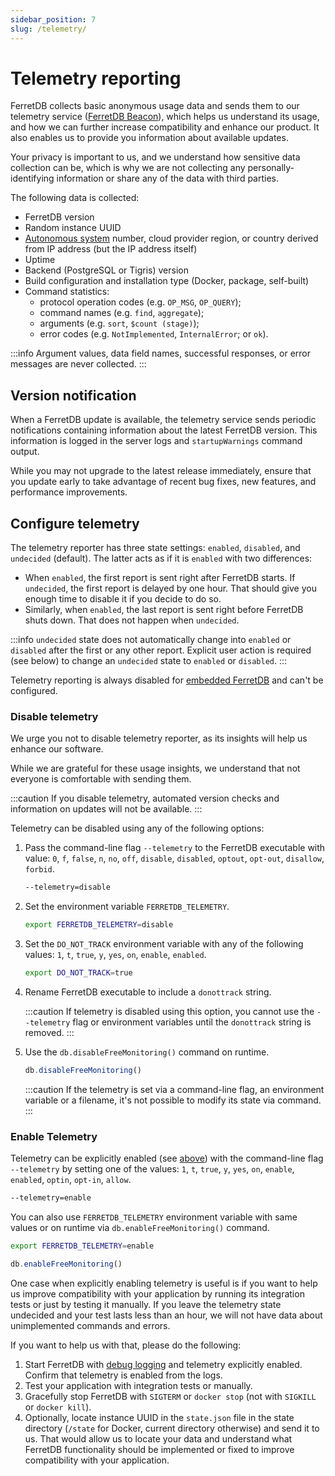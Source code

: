 ```yaml
---
sidebar_position: 7
slug: /telemetry/
---
```


# Telemetry reporting

FerretDB collects basic anonymous usage data and sends them to our telemetry service ([FerretDB Beacon](https://beacon.ferretdb.io)),
which helps us understand its usage, and how we can further increase compatibility and enhance our product.
It also enables us to provide you information about available updates.

Your privacy is important to us, and we understand how sensitive data collection can be,
which is why we are not collecting any personally-identifying information
or share any of the data with third parties.

The following data is collected:

* FerretDB version
* Random instance UUID
* [Autonomous system](https://en.wikipedia.org/wiki/Autonomous_system_(Internet)) number,
  cloud provider region, or country derived from IP address (but the IP address itself)
* Uptime
* Backend (PostgreSQL or Tigris) version
* Build configuration and installation type (Docker, package, self-built)
* Command statistics:
  * protocol operation codes (e.g. `OP_MSG`, `OP_QUERY`);
  * command names (e.g. `find`, `aggregate`);
  * arguments (e.g. `sort`, `$count (stage)`);
  * error codes (e.g. `NotImplemented`, `InternalError`; or `ok`).

:::info
Argument values, data field names, successful responses, or error messages are never collected.
:::

## Version notification

When a FerretDB update is available,
the telemetry service sends periodic notifications containing information about the latest FerretDB version.
This information is logged in the server logs and `startupWarnings` command output.

While you may not upgrade to the latest release immediately,
ensure that you update early to take advantage of recent bug fixes, new features, and performance improvements.

## Configure telemetry

The telemetry reporter has three state settings: `enabled`, `disabled`, and `undecided` (default).
The latter acts as if it is `enabled` with two differences:

* When `enabled`, the first report is sent right after FerretDB starts.
  If `undecided`, the first report is delayed by one hour.
  That should give you enough time to disable it if you decide to do so.
* Similarly, when `enabled`, the last report is sent right before FerretDB shuts down.
  That does not happen when `undecided`.

:::info
`undecided` state does not automatically change into `enabled` or `disabled` after the first or any other report.
Explicit user action is required (see below) to change an `undecided` state to `enabled` or `disabled`.
:::

Telemetry reporting is always disabled for [embedded FerretDB](https://pkg.go.dev/github.com/FerretDB/FerretDB/ferretdb)
and can't be configured.

### Disable telemetry

We urge you not to disable telemetry reporter, as its insights will help us enhance our software.

While we are grateful for these usage insights, we understand that not everyone is comfortable with sending them.

:::caution
If you disable telemetry, automated version checks and information on updates will not be available.
:::

Telemetry can be disabled using any of the following options:

1. Pass the command-line flag `--telemetry` to the FerretDB executable with value:
   `0`, `f`, `false`, `n`, `no`, `off`, `disable`, `disabled`, `optout`, `opt-out`, `disallow`, `forbid`.

   ```sh
   --telemetry=disable
   ```

2. Set the environment variable `FERRETDB_TELEMETRY`.

   ```sh
   export FERRETDB_TELEMETRY=disable
   ```

3. Set the `DO_NOT_TRACK` environment variable with any of the following values:
   `1`, `t`, `true`, `y`, `yes`, `on`, `enable`, `enabled`.

   ```sh
   export DO_NOT_TRACK=true
   ```

4. Rename FerretDB executable to include a `donottrack` string.

   :::caution
   If telemetry is disabled using this option, you cannot use the `--telemetry` flag or environment variables
   until the `donottrack` string is removed.
   :::

5. Use the `db.disableFreeMonitoring()` command on runtime.

   ```js
   db.disableFreeMonitoring()
   ```

   :::caution
   If the telemetry is set via a command-line flag, an environment variable or a filename, it's not possible
   to modify its state via command.
   :::

### Enable Telemetry

Telemetry can be explicitly enabled (see [above](#configure-telemetry)) with the command-line flag `--telemetry`
by setting one of the values:
`1`, `t`, `true`, `y`, `yes`, `on`, `enable`, `enabled`, `optin`, `opt-in`, `allow`.

```sh
--telemetry=enable
```

You can also use `FERRETDB_TELEMETRY` environment variable with same values
or on runtime via `db.enableFreeMonitoring()` command.

   ```sh
   export FERRETDB_TELEMETRY=enable
   ```

   ```js
   db.enableFreeMonitoring()
   ```

One case when explicitly enabling telemetry is useful is if you want to help us improve compatibility
with your application by running its integration tests or just by testing it manually.
If you leave the telemetry state undecided and your test lasts less than an hour,
we will not have data about unimplemented commands and errors.

If you want to help us with that, please do the following:

1. Start FerretDB with [debug logging](flags.md) and telemetry explicitly enabled.
   Confirm that telemetry is enabled from the logs.
2. Test your application with integration tests or manually.
3. Gracefully stop FerretDB with `SIGTERM` or `docker stop` (not with `SIGKILL` or `docker kill`).
4. Optionally, locate instance UUID in the `state.json` file in the state directory
   (`/state` for Docker, current directory otherwise) and send it to us.
   That would allow us to locate your data and understand what FerretDB functionality
   should be implemented or fixed to improve compatibility with your application.

